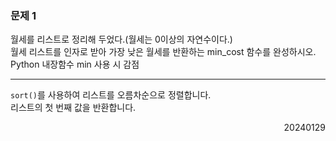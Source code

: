 ### 문제 1
월세를 리스트로 정리해 두었다.(월세는 0이상의 자연수이다.)  
월세 리스트를 인자로 받아 가장 낮은 월세를 반환하는 min_cost 함수를 완성하시오.  
Python 내장함수 min 사용 시 감점

---
`sort()`를 사용하여 리스트를 오름차순으로 정렬합니다.  
리스트의 첫 번째 값을 반환합니다.
<div style="text-align: right">20240129</div>